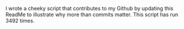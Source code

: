 I wrote a cheeky script that contributes to my Github by updating this ReadMe to illustrate why more than commits matter. This script has run 3492 times.